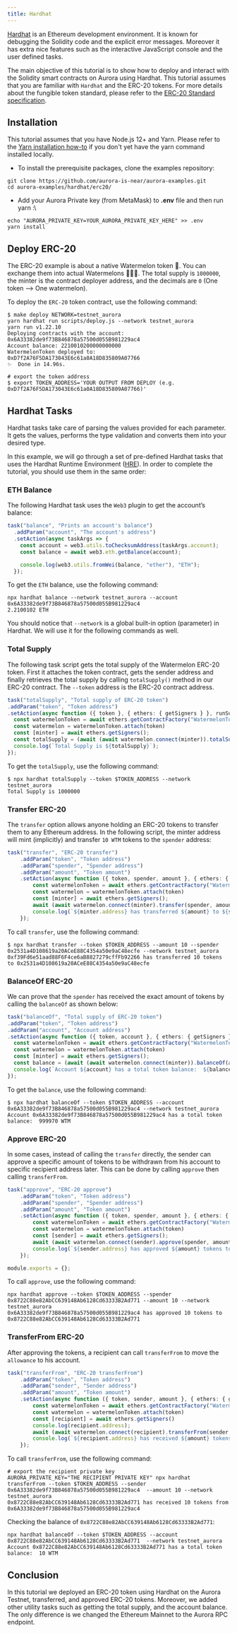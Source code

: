 ```yaml
---
title: Hardhat
---
```

[​](https://doc.aurora.dev/interact/hardhat/#introduction "Direct link to heading")[Hardhat](https://hardhat.org/) is an Ethereum development environment. It is known for debugging the Solidity code and the explicit error messages. Moreover it has extra nice features such as the interactive JavaScript console and the user defined tasks.

The main objective of this tutorial is to show how to deploy and interact with the Solidity smart contracts on Aurora using Hardhat. This tutorial assumes that you are familiar with `Hardhat` and the ERC-20 tokens. For more details about the fungible token standard, please refer to the [ERC-20 Standard specification](https://eips.ethereum.org/EIPS/eip-20).

## Installation[​](https://doc.aurora.dev/interact/hardhat/#installation "Direct link to heading")

This tutorial assumes that you have Node.js 12+ and Yarn. Please refer to the [Yarn installation how-to](https://classic.yarnpkg.com/en/docs/install#mac-stable) if you don't yet have the yarn command installed locally.

* To install the prerequisite packages, clone the examples repository:

```shell
git clone https://github.com/aurora-is-near/aurora-examples.git
cd aurora-examples/hardhat/erc20/
```

* Add your Aurora Private key (from MetaMask) to **.env** file and then run yarn :\

```shell
echo "AURORA_PRIVATE_KEY=YOUR_AURORA_PRIVATE_KEY_HERE" >> .env
yarn install
```

## Deploy ERC-20[​](https://doc.aurora.dev/interact/hardhat/#deploy-erc-20 "Direct link to heading")

The ERC-20 example is about a native Watermelon token 🍉. You can exchange them into actual Watermelons 🍉🍉🍉. The total supply is `1000000`, the minter is the contract deployer address, and the decimals are `0` (One token --> One watermelon).

To deploy the `ERC-20` token contract, use the following command:

```shell
$ make deploy NETWORK=testnet_aurora
yarn hardhat run scripts/deploy.js --network testnet_aurora
yarn run v1.22.10
Deploying contracts with the account: 0x6A33382de9f73B846878a57500d055B981229ac4
Account balance: 2210010200000000000
WatermelonToken deployed to: 0xD7f2A76F5DA173043E6c61a0A18D835809A07766
✨  Done in 14.96s.

# export the token address
$ export TOKEN_ADDRESS='YOUR OUTPUT FROM DEPLOY (e.g. 0xD7f2A76F5DA173043E6c61a0A18D835809A07766)'
```

## Hardhat Tasks[​](https://doc.aurora.dev/interact/hardhat/#hardhat-tasks "Direct link to heading")

Hardhat tasks take care of parsing the values provided for each parameter. It gets the values, performs the type validation and converts them into your desired type.

In this example, we will go through a set of pre-defined Hardhat tasks that uses the Hardhat Runtime Environment ([HRE](https://hardhat.org/advanced/hardhat-runtime-environment.html)). In order to complete the tutorial, you should use them in the same order:

### ETH Balance[​](https://doc.aurora.dev/interact/hardhat/#eth-balance "Direct link to heading")

The following Hardhat task uses the `Web3` plugin to get the account’s balance:

```typescript
task("balance", "Prints an account's balance")
  .addParam("account", "The account's address")
  .setAction(async taskArgs => {
    const account = web3.utils.toChecksumAddress(taskArgs.account);
    const balance = await web3.eth.getBalance(account);

    console.log(web3.utils.fromWei(balance, "ether"), "ETH");
  });
```

To get the `ETH` balance, use the following command:

```shell
npx hardhat balance --network testnet_aurora --account 0x6A33382de9f73B846878a57500d055B981229ac4
2.2100102 ETH
```

You should notice that `--network` is a global built-in option (parameter) in Hardhat. We will use it for the following commands as well.

### Total Supply[​](https://doc.aurora.dev/interact/hardhat/#total-supply "Direct link to heading")

The following task script gets the total supply of the Watermelon ERC-20 token. First it attaches the token contract, gets the sender address and finally retrieves the total supply by calling `totalSupply()` method in our ERC-20 contract. The `--token` address is the ERC-20 contract address.

```typescript
task("totalSupply", "Total supply of ERC-20 token")
.addParam("token", "Token address")
.setAction(async function ({ token }, { ethers: { getSigners } }, runSuper) {
  const watermelonToken = await ethers.getContractFactory("WatermelonToken")
  const watermelon = watermelonToken.attach(token)
  const [minter] = await ethers.getSigners();
  const totalSupply = (await (await watermelon.connect(minter)).totalSupply()).toNumber()
  console.log(`Total Supply is ${totalSupply}`);
});
```

To get the `totalSupply`, use the following command:

```shell
$ npx hardhat totalSupply --token $TOKEN_ADDRESS --network testnet_aurora
Total Supply is 1000000
```

### Transfer ERC-20[​](https://doc.aurora.dev/interact/hardhat/#transfer-erc-20 "Direct link to heading")

The `transfer` option allows anyone holding an ERC-20 tokens to transfer them to any Ethereum address. In the following script, the minter address will mint (implicitly) and transfer `10 WTM` tokens to the `spender` address:

```typescript
task("transfer", "ERC-20 transfer")
    .addParam("token", "Token address")
    .addParam("spender", "Spender address")
    .addParam("amount", "Token amount")
    .setAction(async function ({ token, spender, amount }, { ethers: { getSigners } }, runSuper) {
        const watermelonToken = await ethers.getContractFactory("WatermelonToken")
        const watermelon = watermelonToken.attach(token)
        const [minter] = await ethers.getSigners();
        await (await watermelon.connect(minter).transfer(spender, amount)).wait()
        console.log(`${minter.address} has transferred ${amount} to ${spender}`);
    });
```

To call `transfer`, use the following command:

```shell
$ npx hardhat transfer --token $TOKEN_ADDRESS --amount 10 --spender 0x2531a4D108619a20ACeE88C4354a50e9aC48ecfe --network testnet_aurora
0xf39Fd6e51aad88F6F4ce6aB8827279cffFb92266 has transferred 10 tokens to 0x2531a4D108619a20ACeE88C4354a50e9aC48ecfe
```

### BalanceOf ERC-20[​](https://doc.aurora.dev/interact/hardhat/#balanceof-erc-20 "Direct link to heading")

We can prove that the `spender` has received the exact amount of tokens by calling the `balanceOf` as shown below:

```typescript
task("balanceOf", "Total supply of ERC-20 token")
.addParam("token", "Token address")
.addParam("account", "Account address")
.setAction(async function ({ token, account }, { ethers: { getSigners } }, runSuper) {
  const watermelonToken = await ethers.getContractFactory("WatermelonToken")
  const watermelon = watermelonToken.attach(token)
  const [minter] = await ethers.getSigners();
  const balance = (await (await watermelon.connect(minter)).balanceOf(account)).toNumber()
  console.log(`Account ${account} has a total token balance:  ${balance} WTM`);
});
```

To get the `balance`, use the following command:

```shell
$ npx hardhat balanceOf --token $TOKEN_ADDRESS --account 0x6A33382de9f73B846878a57500d055B981229ac4 --network testnet_aurora
Account 0x6A33382de9f73B846878a57500d055B981229ac4 has a total token balance:  999970 WTM
```

### Approve ERC-20[​](https://doc.aurora.dev/interact/hardhat/#approve-erc-20 "Direct link to heading")

In some cases, instead of calling the `transfer` directly, the sender can approve a specific amount of tokens to be withdrawn from his account to specific recipient address later. This can be done by calling `approve` then calling `transferFrom`.

```typescript
task("approve", "ERC-20 approve")
    .addParam("token", "Token address")
    .addParam("spender", "Spender address")
    .addParam("amount", "Token amount")
    .setAction(async function ({ token, spender, amount }, { ethers: { getSigners } }, runSuper) {
        const watermelonToken = await ethers.getContractFactory("WatermelonToken")
        const watermelon = watermelonToken.attach(token)
        const [sender] = await ethers.getSigners();
        await (await watermelon.connect(sender).approve(spender, amount)).wait()
        console.log(`${sender.address} has approved ${amount} tokens to ${spender}`);
    });

module.exports = {};
```

To call `approve`, use the following command:

```shell
npx hardhat approve --token $TOKEN_ADDRESS --spender 0x8722C88e82AbCC639148Ab6128Cd63333B2Ad771 --amount 10 --network testnet_aurora
0x6A33382de9f73B846878a57500d055B981229ac4 has approved 10 tokens to 0x8722C88e82AbCC639148Ab6128Cd63333B2Ad771
```

### TransferFrom ERC-20[​](https://doc.aurora.dev/interact/hardhat/#transferfrom-erc-20 "Direct link to heading")

After approving the tokens, a recipient can call `transferFrom` to move the `allowance` to his account.

```typescript
task("transferFrom", "ERC-20 transferFrom")
    .addParam("token", "Token address")
    .addParam("sender", "Sender address")
    .addParam("amount", "Token amount")
    .setAction(async function ({ token, sender, amount }, { ethers: { getSigners } }, runSuper) {
        const watermelonToken = await ethers.getContractFactory("WatermelonToken")
        const watermelon = watermelonToken.attach(token)
        const [recipient] = await ethers.getSigners()
        console.log(recipient.address);
        await (await watermelon.connect(recipient).transferFrom(sender, recipient.address, amount)).wait()
        console.log(`${recipient.address} has received ${amount} tokens from ${sender}`)
    });
```

To call `transferFrom`, use the following command:

```shell
# export the recipient private key
AURORA_PRIVATE_KEY="THE RECIPIENT PRIVATE KEY" npx hardhat transferFrom --token $TOKEN_ADDRESS --sender 0x6A33382de9f73B846878a57500d055B981229ac4  --amount 10 --network testnet_aurora
0x8722C88e82AbCC639148Ab6128Cd63333B2Ad771 has received 10 tokens from 0x6A33382de9f73B846878a57500d055B981229ac4
```

Checking the balance of `0x8722C88e82AbCC639148Ab6128Cd63333B2Ad771`:

```shell
npx hardhat balanceOf --token $TOKEN_ADDRESS --account 0x8722C88e82AbCC639148Ab6128Cd63333B2Ad771  --network testnet_aurora
Account 0x8722C88e82AbCC639148Ab6128Cd63333B2Ad771 has a total token balance:  10 WTM
```

## Conclusion[​](https://doc.aurora.dev/interact/hardhat/#conclusion "Direct link to heading")

In this tutorial we deployed an ERC-20 token using Hardhat on the Aurora Testnet, transferred, and approved ERC-20 tokens. Moreover, we added other utility tasks such as getting the total supply, and the account balance. The only difference is we changed the Ethereum Mainnet to the Aurora RPC endpoint.
